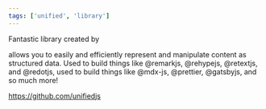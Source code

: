 ```yaml
---
tags: ['unified', 'library']
---
```


Fantastic library created by

allows you to easily and efficiently represent and manipulate content as structured data. Used to build things like @remarkjs, @rehypejs, @retextjs, and @redotjs, used to build things like @mdx-js, @prettier, @gatsbyjs, and so much more!

<!-- abstract -->

https://github.com/unifiedjs
